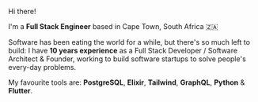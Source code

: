 Hi there!

I'm a **Full Stack Engineer** based in Cape Town, South Africa 🇿🇦

Software has been eating the world for a while, but there's so much left to build: I have **10 years experience** as a Full Stack Developer / Software Architect & Founder, working to build software startups to solve people's every-day problems.

My favourite tools are: **PostgreSQL**, **Elixir**, **Tailwind**, **GraphQL**, **Python** & **Flutter**.
